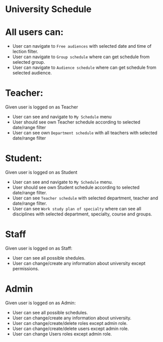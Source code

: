 # University Schedule

# All users can:
- User can navigate to `Free audiences` with selected date and time of lection filter.
- User can navigate to `Group schedule` where can get schedule from selected group.
- User can navigate to `Audience schedule` where can get schedule from selected audience.

# Teacher:

Given user is logged on as Teacher

- User can see and navigate to `My Schedule` menu
- User should see own Teacher schedule according to selected date/range filter
- User can see own `Department schedule` with all teachers with selected date/range filter

# Student: 
 
Given user is logged on as Student

- User can see and navigate to `My Schedule` menu.
- User should see own Student schedule according to selected date/range filter.
- User can see `Teacher schedule` with selected department, teacher and date/range filter.
- User can see `Work study plan of specialty` where can see all disciplines with selected department, 
specialty, course and groups.

# Staff

Given user is logged on as Staff:

- User can see all possible shedules.
- User can change/create any information about university except permissions.

# Admin

Given user is logged on as Admin:

- User can see all possible schedules.
- User can change/create any information about university.
- User can change/create/delete roles except admin role.
- User can change/create/delete users except admin role.
- User can change Users roles except admin role.

 